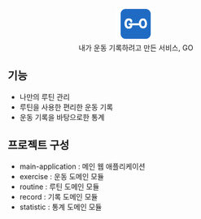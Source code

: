<p align="center">
    <img src="images/logo.png" width="80"><br>
    내가 운동 기록하려고 만든 서비스, GO
</p>

## 기능
* 나만의 루틴 관리
* 루틴을 사용한 편리한 운동 기록
* 운동 기록을 바탕으로한 통계

## 프로젝트 구성
* main-application : 메인 웹 애플리케이션
* exercise : 운동 도메인 모듈
* routine : 루틴 도메인 모듈
* record : 기록 도메인 모듈
* statistic : 통계 도메인 모듈